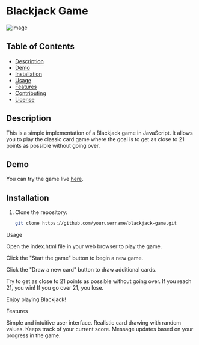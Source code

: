 # Blackjack Game

![image](https://github.com/sanjay-k-j/BlackJack_using_javascript/assets/79088504/392d3b35-5c1c-427e-8e45-5d1443d61202)

## Table of Contents

- [Description](#description)
- [Demo](#demo)
- [Installation](#installation)
- [Usage](#usage)
- [Features](#features)
- [Contributing](#contributing)
- [License](#license)

## Description

This is a simple implementation of a Blackjack game in JavaScript. It allows you to play the classic card game where the goal is to get as close to 21 points as possible without going over.

## Demo

You can try the game live [here](link-to-your-live-demo-if-available).

## Installation

1. Clone the repository:

   ```bash
   git clone https://github.com/yourusername/blackjack-game.git
   
Usage

Open the index.html file in your web browser to play the game.

Click the "Start the game" button to begin a new game.

Click the "Draw a new card" button to draw additional cards.

Try to get as close to 21 points as possible without going over. If you reach 21, you win! If you go over 21, you lose.

Enjoy playing Blackjack!


Features

Simple and intuitive user interface.
Realistic card drawing with random values.
Keeps track of your current score.
Message updates based on your progress in the game.
